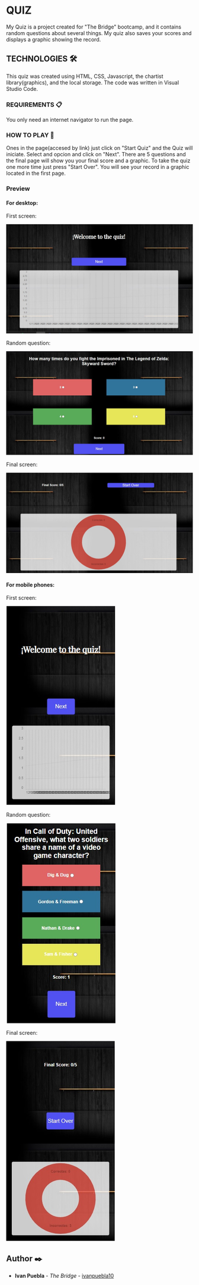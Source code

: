 # QUIZ
My Quiz is a project created for "The Bridge" bootcamp, and it contains random questions about several things. My quiz also saves your scores and displays a graphic showing the record.

## TECHNOLOGIES 🛠️
This quiz was created using HTML, CSS, Javascript, the chartist library(graphics), and the local storage. The code was written in Visual Studio Code.


### REQUIREMENTS 📋
You only need an internet navigator to run the page.

### HOW TO PLAY 🔧
Ones in the page(accesed by link) just click on "Start Quiz" and the Quiz will iniciate. Select and opcion and click on "Next". There are 5 questions and the final page will show you your final score and a graphic. To take the quiz one more time just press "Start Over". You will see your record in a graphic located in the first page.

### Preview
#### For desktop: 

First screen:

![foto](./images/pantallainicial.jpg) 

Random question: 

![foto](./images/pregunta.jpg) 

Final screen:

![foto](./images/pantallafinal.jpg) 

#### For mobile phones:

First screen:

![foto](./images/pantallainicialp.jpg) 

Random question: 

![foto](./images/preguntap.jpg) 

Final screen:

![foto](./images/pantallafinalp.jpg) 




## Author ✒️
* **Ivan Puebla** - *The Bridge* - [ivanpuebla10](https://github.com/ivanpuebla10)



